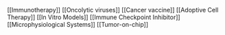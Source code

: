 [[Immunotherapy]]
[[Oncolytic viruses]]
[[Cancer vaccine]]
[[Adoptive Cell Therapy]]
[[In Vitro Models]]
[[Immune Checkpoint Inhibitor]]
[[Microphysiological Systems]]
[[Tumor-on-chip]]

